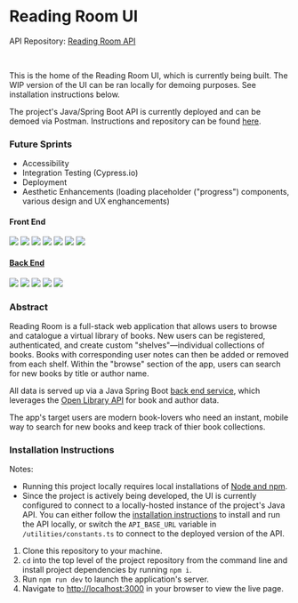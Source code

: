 # Reading Room UI

API Repository: [Reading Room API](https://github.com/sam-rice/reading-room-api)

<br />

This is the home of the Reading Room UI, which is currently being built. The WIP version of the UI can be ran locally for demoing purposes. See installation instructions below.

The project's Java/Spring Boot API is currently deployed and can be demoed via Postman. Instructions and repository can be found [here](https://github.com/sam-rice/reading-room-api?tab=readme-ov-file#local-setup-instructions).

### Future Sprints

- Accessibility
- Integration Testing (Cypress.io)
- Deployment
- Aesthetic Enhancements (loading placeholder ("progress") components, various design and UX enghancements)

#### Front End

<p align="left">
  <img src="https://img.shields.io/badge/TypeScript-007ACC?style=for-the-badge&logo=typescript&logoColor=white" />
  <img src="https://img.shields.io/badge/React-20232A?style=for-the-badge&logo=react&logoColor=61DAFB" />
  <img src="https://img.shields.io/badge/Next.js-000000?style=for-the-badge&logo=next.js&logoColor=white" />
  <img src="https://img.shields.io/badge/Tailwind_CSS-38B2AC?style=for-the-badge&logo=tailwind-css&logoColor=white" />
  <img src="https://img.shields.io/badge/HTML5-E34F26?style=for-the-badge&logo=html5&logoColor=white" />
  <img src="https://img.shields.io/badge/prettier-1A2C34?style=for-the-badge&logo=prettier&logoColor=F7BA3E" />
  <img src="https://img.shields.io/badge/Figma-F24E1E?style=for-the-badge&logo=figma&logoColor=white" />
</p>

#### [Back End](https://github.com/sam-rice/reading-room-api)

<p align="left">
  <img src="https://img.shields.io/badge/Java-ED8B00?style=for-the-badge&logo=openjdk&logoColor=white" />
  <img src="https://img.shields.io/badge/Spring_Boot-6DB33F?style=for-the-badge&logo=spring&logoColor=white" />
  <img src="https://img.shields.io/badge/PostgreSQL-316192?style=for-the-badge&logo=postgresql&logoColor=white" />
  <img src="https://img.shields.io/badge/JUnit-ED8B00?style=for-the-badge&logoColor=white" />
  <img src="https://img.shields.io/badge/Heroku-430098?style=for-the-badge&logo=heroku&logoColor=white" />
</p>

### Abstract

Reading Room is a full-stack web application that allows users to browse and catalogue a virtual library of books. New users can be registered, authenticated, and create custom "shelves"—individual collections of books. Books with corresponding user notes can then be added or removed from each shelf. Within the "browse" section of the app, users can search for new books by title or author name.

All data is served up via a Java Spring Boot [back end service](https://github.com/sam-rice/reading-room-api), which leverages the [Open Library API](https://openlibrary.org/developers/api) for book and author data.

The app's target users are modern book-lovers who need an instant, mobile way to search for new books and keep track of thier book collections.

### Installation Instructions

Notes:

- Running this project locally requires local installations of [Node and npm](https://nodejs.org/en).
- Since the project is actively being developed, the UI is currently configured to connect to a locally-hosted instance of the project's Java API. You can either follow the [installation instructions](https://github.com/sam-rice/reading-room-api?tab=readme-ov-file#local-setup-instructions) to install and run the API locally, or switch the `API_BASE_URL` variable in `/utilities/constants.ts` to connect to the deployed version of the API.

1. Clone this repository to your machine.
2. `cd` into the top level of the project repository from the command line and install project dependencies by running `npm i`.
3. Run `npm run dev` to launch the application's server.
4. Navigate to [http://localhost:3000](http://localhost:3000) in your browser to view the live page.
